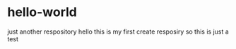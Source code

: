 # hello-world
just another respository
hello
this is my first create resposiry
so this is just a test
